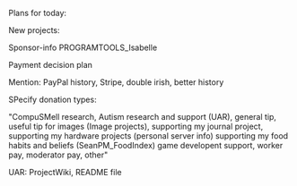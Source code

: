 Plans for today:

New projects:

Sponsor-info
PROGRAMTOOLS_Isabelle

Payment decision plan

Mention: PayPal history, Stripe, double irish, better history

SPecify donation types:

"CompuSMell research, Autism research and support (UAR), general tip, useful tip for images (Image projects), supporting my journal project, supporting my hardware projects (personal server info) supporting my food habits and beliefs (SeanPM_FoodIndex) game developent support, worker pay, moderator pay, other"

UAR: ProjectWiki, README file


